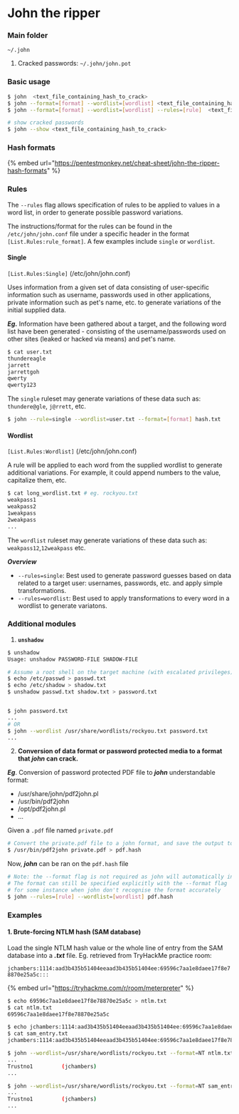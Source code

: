 # John the ripper

### Main folder

`~/.john`

1. Cracked passwords: `~/.john/john.pot`

### Basic usage

```bash
$ john  <text_file_containing_hash_to_crack>
$ john --format=[format] --wordlist=[wordlist] <text_file_containing_hash_to_crack>
$ john --format=[format] --wordlist=[wordlist] --rules=[rule]  <text_file_containing_hash_to_crack>
```

```bash
# show cracked passwords
$ john --show <text_file_containing_hash_to_crack>
```

### Hash formats

{% embed url="https://pentestmonkey.net/cheat-sheet/john-the-ripper-hash-formats" %}

### Rules

The `--rules` flag allows specification of rules to be applied to values in a word list, in order to generate possible password variations.

The instructions/format for the rules can be found in the `/etc/john/john.conf` file under a specific header in the format `[List.Rules:rule_format]`. A few examples include `single` or `wordlist`.

#### Single

`[List.Rules:Single]` (/etc/john/john.conf)

Uses information from a given set of data consisting of user-specific information such as username, passwords used in other applications, private information such as pet's name, etc. to generate variations of the initial supplied data.

_**Eg.**_ Information have been gathered about a target, and the following word list have been generated - consisting of the username/passwords used on other sites (leaked or hacked via means) and pet's name.

```bash
$ cat user.txt
thundereagle
jarrett
jarrettgoh
qwerty
qwerty123
```

The `single` ruleset may generate variations of these data such as: `thundere@gle`, `j@rrett`, etc.

```bash
$ john --rule=single --wordlist=user.txt --format=[format] hash.txt
```

#### Wordlist

`[List.Rules:Wordlist]` (/etc/john/john.conf)

A rule will be applied to each word from the supplied wordlist to generate additional variations. For example, it could append numbers to the value, capitalize them, etc.

```bash
$ cat long_wordlist.txt # eg. rockyou.txt
weakpass1
weakpass2
1weakpass
2weakpass
...
```

The `wordlist` ruleset may generate variations of these data such as: `weakpass12`,`12weakpass` etc.



_**Overview**_

* `--rules=single`: Best used to generate password guesses based on data related to a target user: usernames, passwords, etc. and apply simple transformations.
* `--rules=wordlist`: Best used to apply transformations to every word in a wordlist to generate variatons.

### Additional modules

1. **`unshadow`**

```bash
$ unshadow 
Usage: unshadow PASSWORD-FILE SHADOW-FILE

# Assume a root shell on the target machine (with escalated privileges)
$ echo /etc/passwd > passwd.txt
$ echo /etc/shadow > shadow.txt
$ unshadow passwd.txt shadow.txt > password.txt


$ john password.txt
...
# OR
$ john --wordlist /usr/share/wordlists/rockyou.txt password.txt
...
```

2. **Conversion of data format or password protected media to a format that&#x20;**_**john**_**&#x20;can crack.**

_**Eg**_. Conversion of password protected PDF file to _**john**_ understandable format:

* /usr/share/john/pdf2john.pl&#x20;
* /usr/bin/pdf2john&#x20;
* /opt/pdf2john.pl
* ...

Given a `.pdf` file named `private.pdf`&#x20;

```bash
# Convert the private.pdf file to a john format, and save the output to pdf.hash
$ /usr/bin/pdf2john private.pdf > pdf.hash
```

Now,  _**john**_ can be ran on the `pdf.hash` file

```bash
# Note: the --format flag is not required as john will automatically infer the format
# The format can still be specified explicitly with the --format flag
# for some instance when john don't recognise the format accurately
$ john --rules=[rule] --wordlist=[wordlist] pdf.hash
```

### Examples

#### 1. Brute-forcing NTLM hash (SAM database)

Load the single NTLM hash value or the whole line of entry from the SAM database into a _**.txt**_ file. Eg. retrieved from TryHackMe practice room:

`jchambers:1114:aad3b435b51404eeaad3b435b51404ee:69596c7aa1e8daee17f8e78870e25a5c:::`

{% embed url="https://tryhackme.com/r/room/meterpreter" %}

```bash
$ echo 69596c7aa1e8daee17f8e78870e25a5c > ntlm.txt
$ cat ntlm.txt
69596c7aa1e8daee17f8e78870e25a5c

$ echo jchambers:1114:aad3b435b51404eeaad3b435b51404ee:69596c7aa1e8daee17f8e78870e25a5c::: > sam_entry.txt
$ cat sam_entry.txt
jchambers:1114:aad3b435b51404eeaad3b435b51404ee:69596c7aa1e8daee17f8e78870e25a5c:::

$ john --wordlist=/usr/share/wordlists/rockyou.txt --format=NT ntlm.txt
...
Trustno1         (jchambers)   
...

$ john --wordlist=/usr/share/wordlists/rockyou.txt --format=NT sam_entry.txt
...
Trustno1         (jchambers)   
...
```
